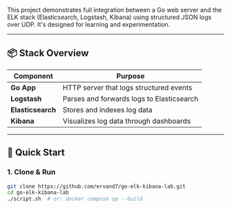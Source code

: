 This project demonstrates full integration between a Go web server and the ELK stack (Elasticsearch, Logstash, Kibana) using 
structured JSON logs over UDP. 
It's designed for learning and experimentation.

---

## 📦 Stack Overview

| Component     | Purpose                                |
|---------------|----------------------------------------|
| **Go App**    | HTTP server that logs structured events |
| **Logstash**  | Parses and forwards logs to Elasticsearch |
| **Elasticsearch** | Stores and indexes log data            |
| **Kibana**    | Visualizes log data through dashboards   |

---

## 🚀 Quick Start

### 1. Clone & Run

```bash
git clone https://github.com/ervand7/go-elk-kibana-lab.git
cd go-elk-kibana-lab
./script.sh  # or: docker compose up --build
